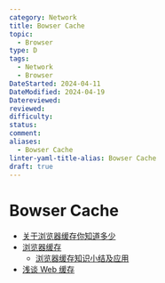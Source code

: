 ```yaml
---
category: Network
title: Bowser Cache
topic:
  - Browser
type: D
tags:
  - Network
  - Browser
DateStarted: 2024-04-11
DateModified: 2024-04-19
Datereviewed: 
reviewed: 
difficulty: 
status: 
comment: 
aliases:
  - Bowser Cache
linter-yaml-title-alias: Bowser Cache
draft: true
---
```


# Bowser Cache

- [关于浏览器缓存你知道多少](https://link.juejin.cn?target=https%3A%2F%2Fmp.weixin.qq.com%2Fs%2FWvc0lkLpgyEW_u7bbMdvpQ "https://mp.weixin.qq.com/s/Wvc0lkLpgyEW_u7bbMdvpQ")
- [浏览器缓存](https://link.juejin.cn?target=https%3A%2F%2Fgithub.com%2Fxiangxingchen%2Fblog%2Fissues%2F9 "https://github.com/xiangxingchen/blog/issues/9")
  - [浏览器缓存知识小结及应用](https://link.segmentfault.com/?enc=VEalvxDiCPNvvV%2F3rJkacA%3D%3D.wColD0sWDLmBR9ceJ6kUV5SKtSZ%2Bax3ECpL856lAOTPMTe8dFknkEO0LW5GUJ%2FLR)
- [浅谈 Web 缓存](https://link.segmentfault.com/?enc=Qw7RpAR%2B2QlW3yjE8s2PdA%3D%3D.vbod66g%2Fl0GTIboRNtYpY4dmZ8iMRU2oAY3gBtWsV9xFOGCeD1dxwhHQuLBy%2BuIoWJdGHCjaGe1EsY5lZi6G%2Fw%3D%3D)
